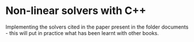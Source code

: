 # Non-linear solvers with C++

Implementing the solvers cited in the paper present in the folder documents - this will put in practice what has been learnt with other books.
